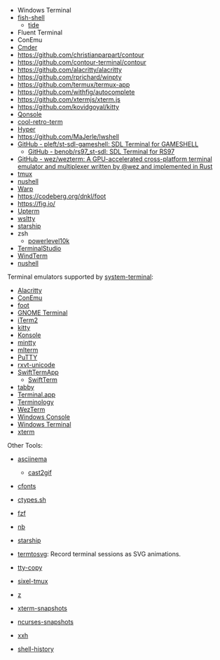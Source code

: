 - Windows Terminal
- [fish-shell](https://github.com/fish-shell/fish-shell)
  - [tide](https://github.com/IlanCosman/tide)
- Fluent Terminal
- ConEmu
- [Cmder](https://github.com/cmderdev/cmder)
- https://github.com/christianparpart/contour
- https://github.com/contour-terminal/contour
- https://github.com/alacritty/alacritty
- https://github.com/rprichard/winpty
- https://github.com/termux/termux-app
- https://github.com/withfig/autocomplete
- https://github.com/xtermjs/xterm.js
- https://github.com/kovidgoyal/kitty
- [Qonsole](https://github.com/joedf/Qonsole)
- [cool-retro-term](https://github.com/Swordfish90/cool-retro-term)
- [Hyper](https://github.com/vercel/hyper)
- https://github.com/MaJerle/lwshell
- [GitHub - pleft/st-sdl-gameshell: SDL Terminal for GAMESHELL](https://github.com/pleft/st-sdl-gameshell)
  - [GitHub - benob/rs97_st-sdl: SDL Terminal for RS97](https://github.com/benob/rs97_st-sdl)
- [GitHub - wez/wezterm: A GPU-accelerated cross-platform terminal emulator and multiplexer written by @wez and implemented in Rust](https://github.com/wez/wezterm)
- [tmux](https://github.com/tmux/tmux)
- [nushell](https://github.com/nushell/nushell)
- [Warp](https://www.warp.dev/)
- https://codeberg.org/dnkl/foot
- https://fig.io/
- [Upterm](https://github.com/railsware/upterm)
- [wsltty](https://github.com/mintty/wsltty)
- [starship](https://github.com/starship/starship)
- zsh
  - [powerlevel10k](https://github.com/romkatv/powerlevel10k) 
- [TerminalStudio](https://github.com/TerminalStudio/lite)
- [WindTerm](https://github.com/kingToolbox/WindTerm)
- [nushell](https://github.com/nushell/nushell)

Terminal emulators supported by [system-terminal](https://github.com/alexrp/system-terminal):

- [Alacritty](https://github.com/alacritty/alacritty)
- [ConEmu](https://conemu.github.io)
- [foot](https://codeberg.org/dnkl/foot)
- [GNOME Terminal](https://help.gnome.org/users/gnome-terminal/stable)
- [iTerm2](https://iterm2.com)
- [kitty](https://sw.kovidgoyal.net/kitty)
- [Konsole](https://konsole.kde.org)
- [mintty](https://mintty.github.io)
- [mlterm](http://mlterm.sourceforge.net)
- [PuTTY](https://www.putty.org)
- [rxvt-unicode](http://software.schmorp.de/pkg/rxvt-unicode.html)
- [SwiftTermApp](https://github.com/migueldeicaza/SwiftTermApp)
  - [SwiftTerm](https://github.com/migueldeicaza/SwiftTerm) 
- [tabby](https://github.com/Eugeny/tabby)
- [Terminal.app](https://support.apple.com/guide/terminal/welcome/mac)
- [Terminology](https://terminolo.gy)
- [WezTerm](https://wezfurlong.org/wezterm)
- [Windows Console](https://docs.microsoft.com/en-us/windows/console)
- [Windows Terminal](https://aka.ms/terminal)
- [xterm](https://invisible-island.net/xterm)

Other Tools:

- [asciinema](https://github.com/asciinema/asciinema)

  - [cast2gif](https://github.com/foubian/cast2gif)

- [cfonts](https://github.com/dominikwilkowski/cfonts)

- [ctypes.sh](https://github.com/taviso/ctypes.sh)

- [fzf](https://github.com/junegunn/fzf)

- [nb](https://github.com/xwmx/nb)

- [starship](https://github.com/starship/starship)

- [termtosvg](https://github.com/nbedos/termtosvg): Record terminal sessions as SVG animations.

- [tty-copy](https://github.com/jirutka/tty-copy)

- [sixel-tmux](https://github.com/csdvrx/sixel-tmux)

- [z](https://github.com/rupa/z)

- [xterm-snapshots](https://github.com/ThomasDickey/xterm-snapshots)

- [ncurses-snapshots](https://github.com/ThomasDickey/ncurses-snapshots)

- [xxh](https://github.com/xxh/xxh)

- [shell-history](https://github.com/pawamoy/shell-history)

